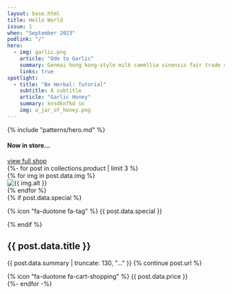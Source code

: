 ```yaml
---
layout: base.html
title: Hello World
issue: 1
when: "September 2023"
podlink: "/"
hero:
  - img: garlic.png
    article: "Ode to Garlic"
    summary: Genmai hong kong-style milk camellia sinensis fair trade strainer catechin lapsang souchong yixing taro bai mudan mug bamboo whisk tea rose hips infuser.
    links: true
spotlight:
  - title: "Be Herbal: Tutorial"
    subtitle: A subtitle
    article: "Garlic Honey"
    summary: knsdknfkd sn
    img: a_jar_of_honey.png
---
```


{% include "patterns/hero.md" %}

<div class="mini-shop prime-lightest-bk">
<div class="container">
<h4 >Now in store...</h4>
<a href="/shop">view full shop</a>
</div>
<div class="card-group">
{%- for post in collections.product | limit 3 %}
<div class="card">
{% for img in post.data.img %}
<div class="card-header"><img src="/img/{{ img.thumb }}" alt="{{ img.alt }}"></div>
{% endfor %}
<div class="card-body">
{% if post.data.special %}
<p>{% icon "fa-duotone fa-tag" %} {{ post.data.special }}</p>
{% endif %}
<h2>{{ post.data.title }}</h2>
<p>{{ post.data.summary | truncate: 130, "..." }} {% continue post.url %}</p>
</div>
<div class="card-foot">{% icon "fa-duotone fa-cart-shopping" %} {{ post.data.price }}</div>
</div>
{%- endfor -%}
</div>
</div>

